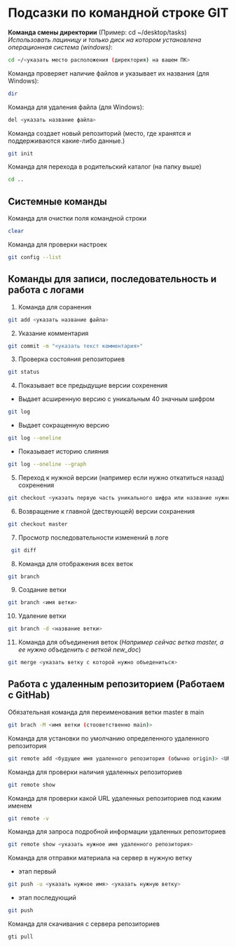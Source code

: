 # Подсазки по командной строке GIT

**Команда смены директории** (Пример: cd ~/desktop/tasks)\
*Использовать лациницу и только диск на котором установлена операционная система (windows)*:
```sh
cd ~/<указать место расположения (директория) на вашем ПК> 
```
Команда проверяет наличие файлов и указывает их названия (для Windows):
```sh
dir
```
Команда для удаления файла (для Windows):
```sh
del <указать название файла>
```
Команда создает новый репозиторий (место, где хранятся и поддерживаются какие-либо данные.)
```sh
git init
```

Команда для перехода в родительский каталог (на папку выше)
```sh
cd ..
```

## Системные команды

Команда для очистки поля командной строки 
```sh
clear
```

Команда для проверки настроек
```sh
git config --list
```

## Команды для записи, последовательность и работа с логами

1. Команда для соранения
```sh
git add <указать название файла>
```
2. Указание комментария
```sh
git commit -m "<указать текст комментария>"
```
3. Проверка состояния репозиториев
```sh
git status
```
4. Показывает все предыдущие версии сохренения 
* Выдает асширенную версию с уникальным 40 значным шифром
```sh
git log 
```
* Выдает сокращенную версию
```sh
git log --oneline 
```
* Показывает историю слияния
```sh
git log --oneline --graph
```
5. Переход к нужной версии (например если нужно откатиться назад) сохренения
```sh
git checkout <указать первую часть уникального шифра или название нужной ветки>
```
6. Возвращение к главной (дествующей) версии сохранения
```sh
git checkout master
``` 
7. Просмотр последовательности изменений в логе
```sh
 git diff 
```
8. Команда для отображения всех веток
```sh
git branch
```
9. Создание ветки
```sh
git branch <имя ветки>
```
10. Удаление ветки
```sh
git branch -d <название ветки>
```
11. Команда для объединения веток (*Например сейчас ветка master, а ее нужно объеденить с веткой new_doc*)
```sh
git merge <указать ветку с которой нужно объедениться> 
```

## Работа с удаленным репозиторием (Работаем с GitHab)
Обязательная команда для переименования ветки master в main
```sh
git brach -M <имя ветки (стооветственно main)>
```
Команда для установки по умолчанию определенного удаленного репозитория
```sh
git remote add <будущее имя удаленного репозитория (обычно origin)> <URL (Копируется из удаленного репозитория)>
```
Команда для проверки наличия удаленных репозиториев
```sh
git remote show
```
Команда для проверки какой URL удаленных репозиториев под каким именем
```sh
git remote -v
```
Команда для запроса подробной информации удаленных репозиториев
```sh
git remote show <указать нужное имя удаленного репозитория>
```
Команда для отправки материала на сервер в нужную ветку
* этап первый
```sh
git push -u <указать нужное имя> <указать нужную ветку>
```
* этап последующий
```sh
git push
```
Команда для скачивания с сервера репозиториев
```sh
gti pull
```
